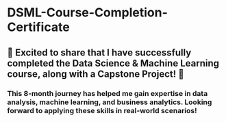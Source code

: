 # **DSML-Course-Completion-Certificate**

## 🎉 Excited to share that I have successfully completed the Data Science & Machine Learning course, along with a Capstone Project! 🚀

### This 8-month journey has helped me gain expertise in data analysis, machine learning, and business analytics. Looking forward to applying these skills in real-world scenarios!
